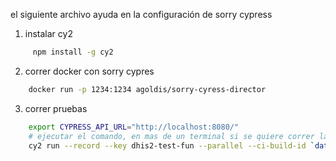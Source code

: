 el siguiente archivo ayuda en la configuración de sorry cypress

1. instalar cy2

```sh
     npm install -g cy2
 ````

2. correr docker con sorry cypres
```sh
    docker run -p 1234:1234 agoldis/sorry-cyress-director
```


3. correr pruebas

```sh
    export CYPRESS_API_URL="http://localhost:8080/"
    # ejecutar el comando, en mas de un terminal si se quiere correr las pruebas en paralelo
    cy2 run --record --key dhis2-test-fun --parallel --ci-build-id `date +%s`
```
